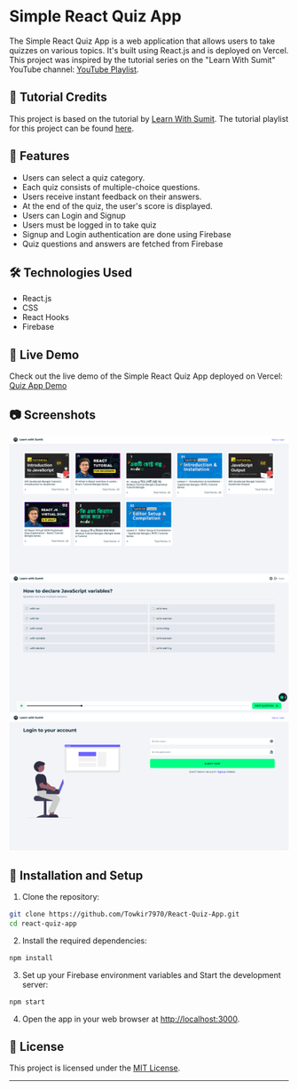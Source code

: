 # Simple React Quiz App

The Simple React Quiz App is a web application that allows users to take quizzes on various topics. It's built using React.js and is deployed on Vercel. This project was inspired by the tutorial series on the "Learn With Sumit" YouTube channel: [YouTube Playlist](https://www.youtube.com/watch?v=W3zMJxCUJAA&list=PLHiZ4m8vCp9M6HVQv7a36cp8LKzyHIePr&index=30).

## 📝 Tutorial Credits

This project is based on the tutorial by [Learn With Sumit](https://www.youtube.com/channel/UCDY_7jYzrs0Pjqh5wdklfAg). The tutorial playlist for this project can be found [here](https://www.youtube.com/watch?v=W3zMJxCUJAA&list=PLHiZ4m8vCp9M6HVQv7a36cp8LKzyHIePr&index=30).

## 🚀 Features

- Users can select a quiz category.
- Each quiz consists of multiple-choice questions.
- Users receive instant feedback on their answers.
- At the end of the quiz, the user's score is displayed.
- Users can Login and Signup
- Users must be logged in to take quiz
- Signup and Login authentication are done using Firebase
- Quiz questions and answers are fetched from Firebase

## 🛠️ Technologies Used

- React.js
- CSS
- React Hooks
- Firebase

## 🚀 Live Demo

Check out the live demo of the Simple React Quiz App deployed on Vercel: [Quiz App Demo](https://quiz-app-eight-ecru.vercel.app/)

## 📷 Screenshots

![Quiz Home](https://github.com/Towkir7970/React-Quiz-App/blob/master/screenshots/homepage.png)
![Quiz Question](https://github.com/Towkir7970/React-Quiz-App/blob/master/screenshots/quiz.png)
![Quiz Login](https://github.com/Towkir7970/React-Quiz-App/blob/master/screenshots/login.png)

## 📝 Installation and Setup

1. Clone the repository:

```bash
git clone https://github.com/Towkir7970/React-Quiz-App.git
cd react-quiz-app
```

2. Install the required dependencies:

```bash
npm install
```

3. Set up your Firebase environment variables and Start the development server:

```bash
npm start
```

4. Open the app in your web browser at [http://localhost:3000](http://localhost:3000).

## 📄 License

This project is licensed under the [MIT License](LICENSE).

---
